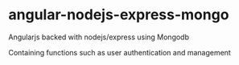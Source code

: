 angular-nodejs-express-mongo
============================

Angularjs backed with nodejs/express using Mongodb

Containing functions such as user authentication and management